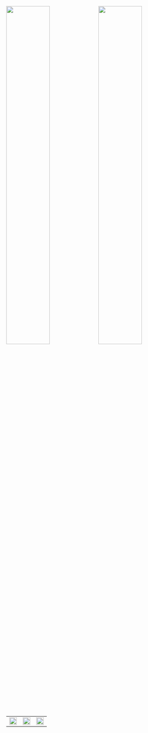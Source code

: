 <p>
    <img src="https://i.pinimg.com/originals/9a/ff/0f/9aff0fe07a1db674923cf51e80e662ed.gif" width="48%";>
    <img src="https://i.pinimg.com/originals/59/e0/2b/59e02b8c654243ec51adb570cb3845d8.gif" width="48%">
    <table>
        <tr>
            <td>
                <img src="https://github-readme-stats.vercel.app/api?username=VarizkyNaldiba&theme=prussian&show_icons=true&hide_border=true&count_private=true" width="100%">
            </td>
            <td>
                <img src="https://github-readme-stats.vercel.app/api/top-langs/?username=VarizkyNaldiba&theme=prussian&show_icons=true&hide_border=true&layout=compact" width="100%">
            </td>
            <td>
                <img src="https://github-readme-streak-stats.herokuapp.com/?user=VarizkyNaldiba&theme=react&hide_border=true" width="100%">
            </td>
        </tr>
    </table>
</p>

